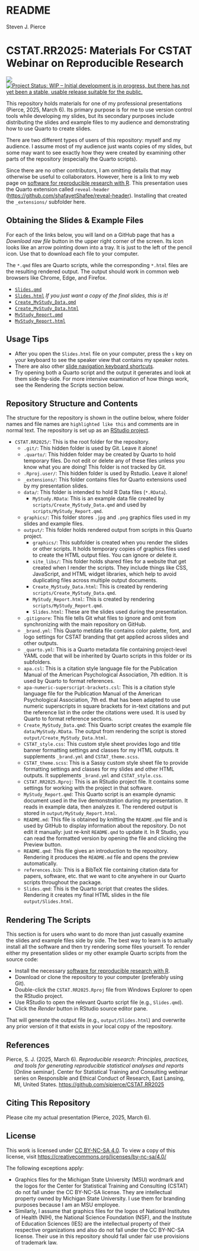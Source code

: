 # README
Steven J. Pierce

<!-- README.md is generated from README.Rmd. Please edit that file -->

# CSTAT.RR2025: Materials For CSTAT Webinar on Reproducible Research

<!-- badges: start -->

[![](https://img.shields.io/badge/lifecycle-experimental-orange.svg)](https://lifecycle.r-lib.org/articles/stages.html#experimental)
[![Project Status: WIP – Initial development is in progress, but there
has not yet been a stable, usable release suitable for the
public.](https://www.repostatus.org/badges/latest/wip.svg)](https://www.repostatus.org/#wip)
<!-- badges: end -->

This repository holds materials for one of my professional presentations
(Pierce, 2025, March 6). Its primary purpose is for me to use version
control tools while developing my slides, but its secondary purposes
include distributing the slides and example files to my audience and
demonstrating how to use Quarto to create slides.

There are two different types of users of this repository: myself and my
audience. I assume most of my audience just wants copies of my slides,
but some may want to see exactly how they were created by examining
other parts of the repository (especially the Quarto scripts).

Since there are no other contributors, I am omitting details that may
otherwise be useful to collaborators. However, here is a link to my web
page on [software for reproducible research with
R](https://sjpierce.github.io/rr_software.html). This presentation uses
the Quarto extension called `reveal-header`
(https://github.com/shafayetShafee/reveal-header). Installing that
created the `_extensions/` subfolder here.

## Obtaining the Slides & Example Files

For each of the links below, you will land on a GitHub page that has a
*Download raw file* button in the upper right corner of the screen. Its
icon looks like an arrow pointing down into a tray. It is just to the
left of the pencil icon. Use that to download each file to your
computer.

The `*.qmd` files are Quarto scripts, while the corresponding `*.html`
files are the resulting rendered output. The output should work in
common web browsers like Chrome, Edge, and Firefox.

- [`Slides.qmd`](https://github.com/sjpierce/CSTAT.RR2025/blob/main/Slides.qmd)  
- [`Slides.html`](https://github.com/sjpierce/CSTAT.RR2025/blob/main/output/Slides.html)
  *If you just want a copy of the final slides, this is it!*
- [`Create_MyStudy_Data.qmd`](https://github.com/sjpierce/CSTAT.RR2025/blob/main/Create_MyStudy_Data.qmd)
- [`Create_MyStudy_Data.html`](https://github.com/sjpierce/CSTAT.RR2025/blob/main/output/Create_MyStudy_Data.html)
- [`MyStudy_Report.qmd`](https://github.com/sjpierce/CSTAT.RR2025/blob/main/MyStudy_Report.qmd)
- [`MyStudy_Report.html`](https://github.com/sjpierce/CSTAT.RR2025/blob/main/output/MyStudy_Report.html)

## Usage Tips

- After you open the `Slides.html` file on your computer, press the `s`
  key on your keyboard to see the speaker view that contains my speaker
  notes.
- There are also other [slide navigation keyboard
  shortcuts](https://quarto.org/docs/presentations/revealjs/presenting.html).
- Try opening both a Quarto script and the output it generates and look
  at them side-by-side. For more intensive examination of how things
  work, see the Rendering the Scripts section below.

## Repository Structure and Contents

The structure for the repository is shown in the outline below, where
folder names and file names are `highlighted like this` and comments are
in normal text. The repository is set up as an [RStudio
project](https://support.rstudio.com/hc/en-us/articles/200526207-Using-RStudio-Projects).

- `CSTAT.RR2025/`: This is the root folder for the repository.
  - `.git/`: This hidden folder is used by Git. Leave it alone!
  - `.quarto/`: This hidden folder may be created by Quarto to hold
    temporary files. Do not edit or delete any of these files unless you
    know what you are doing! This folder is not tracked by Git.
  - `.Rproj.user/`: This hidden folder is used by Rstudio. Leave it
    alone!
  - `_extensions/`: This folder contains files for Quarto extensions
    used by my presentation slides.
  - `data/`: This folder is intended to hold R Data files (`*.RData`).
    - `MyStudy.RData`: This is an example data file created by
      `scripts/Create_MyStudy_Data.qmd` and used by
      `scripts/MyStudy_Report.qmd`.
  - `graphics/`: This folder stores `.jpg` and `.png` graphics files
    used in my slides and example files.
  - `output/`: This folder holds rendered output from scripts in this
    Quarto project.
    - `graphics/`: This subfolder is created when you render the slides
      or other scripts. It holds temporary copies of graphics files used
      to create the HTML output files. You can ignore or delete it.
    - `site_libs/`: This folder holds shared files for a website that
      get created when I render the scripts. They include things like
      CSS, JavaScript, and HTML widget libraries, which help to avoid
      duplicating files across multiple output documents.
    - `Create_MyStudy_Data.html`: This is created by rendering
      `scripts/Create_MyStudy_Data.qmd`.
    - `MyStudy_Report.html`: This is created by rendering
      `scripts/MyStudy_Report.qmd`.
    - `Slides.html`: These are the slides used during the presentation.
  - `.gitignore`: This file tells Git what files to ignore and omit from
    synchronizing with the main repository on GitHub.
  - `_brand.yml`: This Quarto metdata file contains color palette, font,
    and logo settings for CSTAT branding that get applied across slides
    and other outputs.  
  - `_quarto.yml`: This is a Quarto metadata file containing
    project-level YAML code that will be inherited by Quarto scripts in
    this folder or its subfolders.  
  - `apa.csl`: This is a citation style language file for the
    Publication Manual of the American Psychological Association, 7th
    edition. It is used by Quarto to format references.
  - `apa-numeric-superscript-brackets.csl`: This is a citation style
    language file for the Publication Manual of the American
    Psychological Association, 7th ed. that has been adapted to use
    numeric superscripts in square brackets for in-text citations and
    put the reference list in the order the citations were used. It is
    used by Quarto to format reference sections.
  - `Create_MyStudy_Data.qmd`: This Quarto script creates the example
    file `data/MyStudy.RData`. The output from rendering the script is
    stored `output/Create_MyStudy_Data.html`.
  - `CSTAT_style.css`: This custom style sheet provides logo and title
    banner formatting settings and classes for my HTML outputs. It
    supplements `_brand.yml` and `CSTAT_theme.scss`.
  - `CSTAT_theme.scss`: This is a Sassy custom style sheet file to
    provide formatting settings and classes for my slides and other HTML
    outputs. It supplements `_brand.yml` and `CSTAT_style.css`.
  - `CSTAT.RR2025.Rproj`: This is an RStudio project file. It contains
    some settings for working with the project in that software.
  - `MyStudy_Report.qmd`: This Quarto script is an example dynamic
    document used in the live demonstration during my presentation. It
    reads in example data, then analyzes it. The rendered output is
    stored in `output/MyStudy_Report.html`.
  - `README.md`: This file is obtained by knitting the `README.qmd` file
    and is used by GitHub to display information about the repository.
    Do not edit it manually: just re-knit `README.qmd` to update it. In
    R Studio, you can read the formatted version by opening the file and
    clicking the Preview button.
  - `README.qmd`: This file gives an introduction to the repository.
    Rendering it produces the `README.md` file and opens the preview
    automatically.
  - `references.bib`: This is a BibTeX file containing citation data for
    papers, software, etc. that we want to cite anywhere in our Quarto
    scripts throughout the package.
  - `Slides.qmd`: This is the Quarto script that creates the slides.
    Rendering it creates my final HTML slides in the file
    `output/Slides.html`.

## Rendering The Scripts

This section is for users who want to do more than just casually examine
the slides and example files side by side. The best way to learn is to
actually install all the software and then try rendering some files
yourself. To render either my presentation slides or my other example
Quarto scripts from the source code:

- Install the necessary [software for reproducible research with
  R](https://sjpierce.github.io/rr_software.html).
- Download or clone the repository to your computer (preferably using
  Git).
- Double-click the `CSTAT.RR2025.Rproj` file from Windows Explorer to
  open the RStudio project.
- Use RStudio to open the relevant Quarto script file (e.g.,
  `Slides.qmd`).
- Click the *Render* button in RStudio source editor pane.

That will generate the output file (e.g., `output/Slides.html`) and
overwrite any prior version of it that exists in your local copy of the
repository.

## References

<div id="refs" class="references csl-bib-body hanging-indent"
entry-spacing="0" line-spacing="2">

<div id="ref-Pierce-RN8692" class="csl-entry">

Pierce, S. J. (2025, March 6). *Reproducible research: Principles,
practices, and tools for generating reproducible statistical analyses
and reports* \[Online seminar\]. Center for Statistical Training and
Consulting webinar series on Responsible and Ethical Conduct of
Research, East Lansing, MI, United States.
<https://github.com/sjpierce/CSTAT.RR2025>

</div>

</div>

## Citing This Repository

Please cite my actual presentation (Pierce, 2025, March 6).

## License

This work is licensed under [CC BY-NC-SA
4.0](https://creativecommons.org/licenses/by-nc-sa/4.0/?ref=chooser-v1).
To view a copy of this license, visit
<https://creativecommons.org/licenses/by-nc-sa/4.0/>

The following exceptions apply:

- Graphics files for the Michigan State University (MSU) wordmark and
  the logos for the Center for Statistical Training and Consulting
  (CSTAT) do not fall under the CC BY-NC-SA license. They are
  intellectual property owned by Michigan State University. I use them
  for branding purposes because I am an MSU employee.
- Similarly, I assume that graphics files for the logos of National
  Institutes of Health (NIH), the National Science Foundation (NSF), and
  the Institute of Education Sciences (IES) are the intellectual
  property of their respective organizations and also do not fall under
  the CC BY-NC-SA license. Their use in this repository should fall
  under fair use provisions of trademark law.
